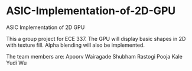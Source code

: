 # ASIC-Implementation-of-2D-GPU
ASIC Implementation of 2D GPU

This a group project for ECE 337. The GPU will display basic shapes in 2D with texture fill. Alpha blending will also be implemented.

The team members are:
  Apoorv Wairagade
  Shubham Rastogi
  Pooja Kale
  Yudi Wu
